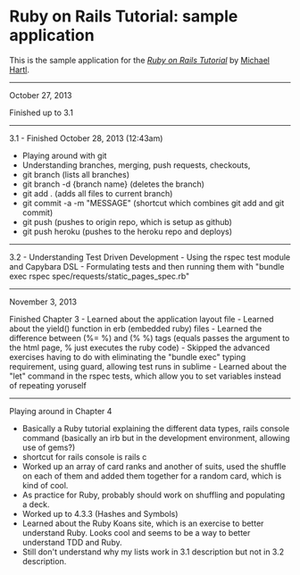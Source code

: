 # Ruby on Rails Tutorial: sample application

This is the sample application for
the [*Ruby on Rails Tutorial*](http://railstutorial.org/)
by [Michael Hartl](http://michaelhartl.com/).

---- 

October 27, 2013

Finished up to 3.1

----

3.1 - Finished October 28, 2013 (12:43am)
   - Playing around with git
   - Understanding branches, merging, push requests, checkouts, 
   - git branch (lists all branches)
   - git branch -d {branch name} (deletes the branch)
   - git add . (adds all files to current branch)
   - git commit -a -m "MESSAGE" (shortcut which combines git add and git commit)
   - git push (pushes to origin repo, which is setup as github)
   - git push heroku (pushes to the heroku repo and deploys)



----

3.2 - Understanding Test Driven Development
    - Using the rspec test module and Capybara DSL
    - Formulating tests and then running them with "bundle exec rspec spec/requests/static_pages_spec.rb"

----

November 3, 2013

Finished Chapter 3
     - Learned about the application layout file
     - Learned about the yield() function in erb (embedded ruby) files
     - Learned the difference between (%= %) and (% %) tags (equals passes the argument to the html page, % just executes the ruby code)
	 - Skipped the advanced exercises having to do with eliminating the "bundle exec" typing requirement, using guard, allowing test runs in sublime
	 - Learned about the "let" command in the rspec tests, which allow you to set variables instead of repeating yoruself
	 
----

Playing around in Chapter 4
  - Basically a Ruby tutorial explaining the different data types, rails console command (basically an irb but in the development environment, allowing use of gems?)
  - shortcut for rails console is rails c
  - Worked up an array of card ranks and another of suits, used the shuffle on each of them and added them together for a random card, which is kind of cool.
  - As practice for Ruby, probably should work on shuffling and populating a deck.
  - Worked up to 4.3.3 (Hashes and Symbols)
  - Learned about the Ruby Koans site, which is an exercise to better understand Ruby. Looks cool and seems to be a way to better understand TDD and Ruby.
  - Still don't understand why my lists work in 3.1 description but not in 3.2 description.
